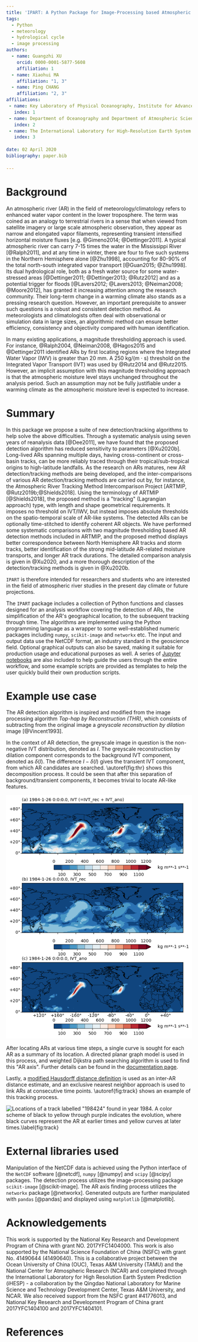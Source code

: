```yaml
---
title: 'IPART: A Python Package for Image-Processing based Atmospheric River Tracking'
tags:
  - Python
  - meteorology
  - hydrological cycle
  - image processing
authors:
  - name: Guangzhi XU
    orcid: 0000-0001-5877-5608
    affiliation: 1
  - name: Xiaohui MA
    affiliation: "1, 3"
  - name: Ping CHANG
    affiliation: "2, 3"
affiliations:
 - name: Key Laboratory of Physical Oceanography, Institute for Advanced Ocean Studies, Ocean University of China and Qingdao National Laboratory for Marine Science and Technology, Qingdao, China
   index: 1
 - name: Department of Oceanography and Department of Atmospheric Sciences, Texas A&M University, College Station, Texas, USA
   index: 2
 - name: The International Laboratory for High-Resolution Earth System Prediction, Texas A&M University, College Station, Texas, USA
   index: 3

date: 02 April 2020
bibliography: paper.bib

---
```


# Background

An atmospheric river (AR) in the field of meteorology/climatology
refers to enhanced water vapor content in the lower troposphere.  The
term was coined as an analogy to terrestrial rivers in a sense
that when viewed from satellite imagery or large scale atmospheric
observation, they appear as narrow and elongated vapor filaments,
representing transient intensified horizontal moisture fluxes
[e.g. @Gimeno2014; @Dettinger2011]. A typical atmospheric river
can carry 7-15 times the water in the Mississippi River
[@Ralph2011], and at any time in winter, there are four to five such
systems in the Northern Hemisphere alone [@Zhu1998], accounting for
80-90% of the total north-south integrated vapor transport
[@Guan2015; @Zhu1998].  Its dual hydrological role, both as a fresh
water source for some water-stressed areas [@Dettinger2011;
@Dettinger2013; @Rutz2012] and as a potential trigger for floods
[@Lavers2012; @Lavers2013; @Neiman2008; @Moore2012], has granted it
increasing attention among the research community.  Their
long-term change in a warming climate also stands as a pressing research
question. However, an important prerequisite to answer such questions
is a robust and consistent detection method. As meteorologists and
climatologists often deal with observational or simulation data in
large sizes, an algorithmic method can ensure better efficiency,
consistency and objectivity compared with human
identification.

In many existing applications, a magnitude thresholding approach is used. For
instance, @Ralph2004, @Neiman2008, @Hagos2015 and @Dettinger2011 identified ARs
by first locating regions where the Integrated Water Vapor (IWV) is greater
than 20 mm. A 250 kg/(m $\cdot$ s) threshold on the Integrated Vapor Transport
(IVT) was used by @Rutz2014 and @Rutz2015.  However, an implicit assumption
with this magnitude thresholding approach is that the atmospheric moisture
level stays unchanged throughout the analysis period.  Such an assumption may
not be fully justifiable under a warming climate as the atmospheric moisture
level is expected to increase.

# Summary

In this package we propose a suite of new detection/tracking algorithms to help
solve the above difficulties.  Through a systematic analysis using seven years of
reanalysis data [@Dee2011], we have found that the proposed detection algorithm
has reduced sensitivity to parameters [@Xu2020b]. Long-lived ARs
spanning multiple days, having cross-continent or cross-basin tracks, can be
more reliably traced through their tropical/sub-tropical origins to
high-latitude landfalls. As the research on ARs matures, new AR
detection/tracking methods are being developed, and the inter-comparisons of
various AR detection/tracking methods are carried out by, for instance,
the Atmospheric River Tracking Method Intercomparison Project [ARTMIP, @Rutz2019b;@Shields2018].
Using the terminology of ARTMIP [@Shields2018], the proposed method is a
"tracking" (Lagrangian approach) type, with length and shape geometrical
requirements. It imposes no threshold on IVT/IWV, but instead imposes absolute
thresholds on the spatio-temporal scale of AR-like systems. The detected ARs
can be optionally time-stitched to identify coherent AR objects.  We have
performed some systematic comparisons with two magnitude thresholding based AR
detection methods included in ARTMIP, and the proposed method displays better
correspondence between North Hemisphere AR tracks and storm tracks, better
identification of the strong mid-latitude AR-related moisture transports, and
longer AR track durations. The detailed comparison analysis is given in @Xu2020, and
a more thorough description of the detection/tracking methods is given in @Xu2020b.

`IPART` is therefore intended for researchers and students who are interested
in the field of atmospheric river studies in the present day climate or future
projections.

The `IPART` package includes a collection of Python functions and classes designed
for an analysis workflow covering the detection of ARs, the simplification of
the AR's geographical location, to the subsequent tracking through time.  The
algorithms are implemented using the Python programming language as a wrapper
to some well-established numeric packages including `numpy`, `scikit-image` and
`networkx` etc.  The input and output data use the NetCDF format, an industry
standard in the geoscience field. Optional graphical outputs can also be saved,
making it suitable for production usage and educational purposes as well.  A
series of [Jupyter notebooks](https://github.com/ihesp/IPART/tree/master/notebooks) are also
included to help guide the users through the entire workflow, and some example
scripts are provided as templates to help the user quickly build their own
production scripts.



# Example use case

The AR detection algorithm is inspired and modified from the image
processing algorithm *Top-hap by Reconstruction (THR)*, which consists
of subtracting from the original image a *greyscale reconstruction by
dilation* image [@Vincent1993].

In the context of AR detection, the greyscale image in question is the
non-negative IVT distribution, denoted as $I$.  The greyscale
reconstruction by dilation component corresponds to the background IVT
component, denoted as $\delta(I)$.  The difference $I - \delta(I)$
gives the transient IVT component, from which AR candidates are
searched. \autoref{fig:thr} shows this decomposition process.  It
could be seen that after this separation of background/transient components,
it becomes trivial to locate AR-like features.

![(a) The IVT field in kg/(m $\cdot$ s) at 1984-01-26 00:00 UTC over the North Hemisphere. (b) the IVT reconstruction field ($\delta(I)$) at the same time point. (c) the IVT anomaly field ($I-\delta(I)$) from the THR process at the same time point.\label{fig:thr}](fig3.png)

After locating ARs at various time steps, a single curve is sought for
each AR as a summary of its location. A directed planar graph model
is used in this process, and weighted Dijkstra path searching
algorithm is used to find this "AR axis". Further details can be found
in the [documentation page](https://ar-tracker.readthedocs.io/en/latest/Find-AR-axis.html).


Lastly, a [modified Hausdorff distance definition](https://ar-tracker.readthedocs.io/en/latest/Track-ARs.html) is used as an inter-AR
distance estimate, and an exclusive nearest neighbor approach is used to link
ARs at consecutive time points. \autoref{fig:track} shows an
example of this tracking process.

![Locations of a track labelled "198424" found in year 1984. A color scheme
of black to yellow through purple indicates the evolution,
where black curves represent the AR at earlier times and yellow curves at
later times.\label{fig:track}](ar_track_198424.png)


# External libraries used

Manipulation of the NetCDF data is achieved using the Python interface of the
`NetCDF` software [@netcdf], `numpy` [@numpy] and `scipy`
[@scipy] packages.  The detection process utilizes the image-processing package
`scikit-image` [@scikit-image].  The AR axis finding process utilizes the
`networkx` package [@networkx].  Generated outputs are further manipulated with
`pandas` [@pandas] and displayed using `matplotlib` [@matplotlib].


# Acknowledgements

This work is supported by the National Key Research and Development Program of
China with grant NO. 2017YFC1404000.
This work is also supported by the National Science Foundation of China (NSFC) with
grant No. 41490644 (41490640). This is a collaborative project between the
Ocean University of China (OUC), Texas A\&M University (TAMU) and the National
Center for Atmospheric Research (NCAR) and completed through the International
Laboratory for High Resolution Earth System Prediction (iHESP) - a collaboration
by the Qingdao National Laboratory for Marine Science and Technology
Development Center, Texas A&M University, and NCAR.  We also received support from the
NSFC grant \#41776013, and National Key Research and Development Program
of China grant 2017YFC1404100 and 2017YFC1404101.

# References
